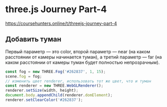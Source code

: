 # three.js Journey Part-4
https://coursehunters.online/t/threejs-journey-part-4

## Добавить туман

Первый параметр — это color, второй параметр — near (на каком расстоянии от камеры начинается туман), а третий параметр — far (на каком расстоянии от камеры туман будет полностью непрозрачным).

```js
const fog = new THREE.Fog('#262837', 1, 15);
scene.fog = fog;
// изменить цвет renderer, использовать тот же цвет, что и туман
const renderer = new THREE.WebGLRenderer();
renderer.setSize(width, height);
document.body.appendChild(renderer.domElement);
renderer.setClearColor('#262837');
```
